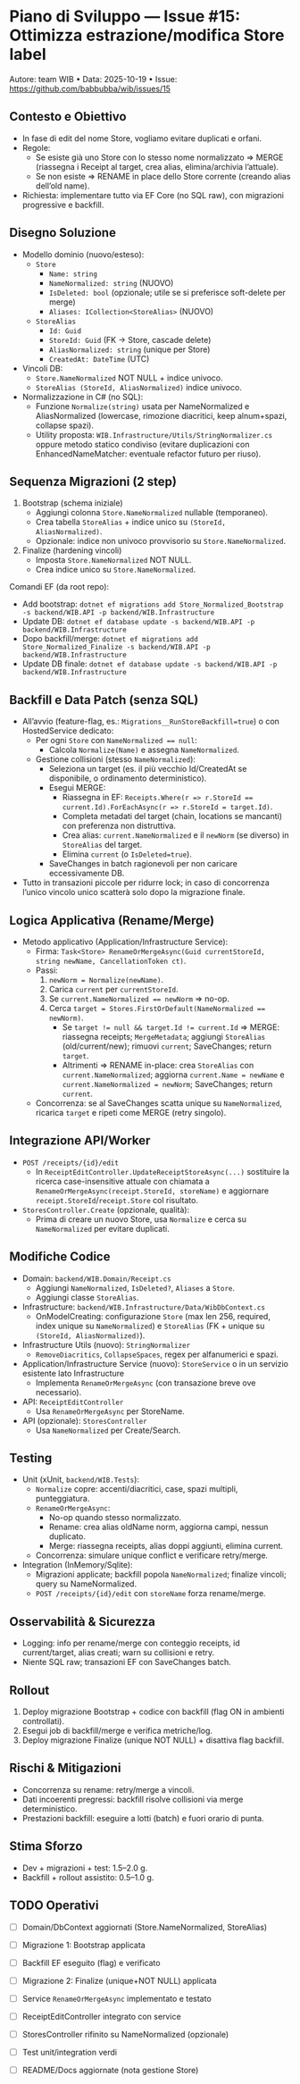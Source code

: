 # Piano di Sviluppo — Issue #15: Ottimizza estrazione/modifica Store label

Autore: team WIB • Data: 2025-10-19 • Issue: https://github.com/babbubba/wib/issues/15

## Contesto e Obiettivo
- In fase di edit del nome Store, vogliamo evitare duplicati e orfani.
- Regole:
  - Se esiste già uno Store con lo stesso nome normalizzato ⇒ MERGE (riassegna i Receipt al target, crea alias, elimina/archivia l’attuale).
  - Se non esiste ⇒ RENAME in place dello Store corrente (creando alias dell’old name).
- Richiesta: implementare tutto via EF Core (no SQL raw), con migrazioni progressive e backfill.

## Disegno Soluzione
- Modello dominio (nuovo/esteso):
  - `Store`
    - `Name: string`
    - `NameNormalized: string` (NUOVO)
    - `IsDeleted: bool` (opzionale; utile se si preferisce soft-delete per merge)
    - `Aliases: ICollection<StoreAlias>` (NUOVO)
  - `StoreAlias`
    - `Id: Guid`
    - `StoreId: Guid` (FK → Store, cascade delete)
    - `AliasNormalized: string` (unique per Store)
    - `CreatedAt: DateTime` (UTC)
- Vincoli DB:
  - `Store.NameNormalized` NOT NULL + indice univoco.
  - `StoreAlias (StoreId, AliasNormalized)` indice univoco.
- Normalizzazione in C# (no SQL):
  - Funzione `Normalize(string)` usata per NameNormalized e AliasNormalized (lowercase, rimozione diacritici, keep alnum+spazi, collapse spazi).
  - Utility proposta: `WIB.Infrastructure/Utils/StringNormalizer.cs` oppure metodo statico condiviso (evitare duplicazioni con EnhancedNameMatcher: eventuale refactor futuro per riuso).

## Sequenza Migrazioni (2 step)
1) Bootstrap (schema iniziale)
   - Aggiungi colonna `Store.NameNormalized` nullable (temporaneo).
   - Crea tabella `StoreAlias` + indice unico su `(StoreId, AliasNormalized)`.
   - Opzionale: indice non univoco provvisorio su `Store.NameNormalized`.
2) Finalize (hardening vincoli)
   - Imposta `Store.NameNormalized` NOT NULL.
   - Crea indice unico su `Store.NameNormalized`.

Comandi EF (da root repo):
- Add bootstrap: `dotnet ef migrations add Store_Normalized_Bootstrap -s backend/WIB.API -p backend/WIB.Infrastructure`
- Update DB: `dotnet ef database update -s backend/WIB.API -p backend/WIB.Infrastructure`
- Dopo backfill/merge: `dotnet ef migrations add Store_Normalized_Finalize -s backend/WIB.API -p backend/WIB.Infrastructure`
- Update DB finale: `dotnet ef database update -s backend/WIB.API -p backend/WIB.Infrastructure`

## Backfill e Data Patch (senza SQL)
- All’avvio (feature-flag, es.: `Migrations__RunStoreBackfill=true`) o con HostedService dedicato:
  - Per ogni `Store` con `NameNormalized == null`:
    - Calcola `Normalize(Name)` e assegna `NameNormalized`.
  - Gestione collisioni (stesso `NameNormalized`):
    - Seleziona un target (es. il più vecchio Id/CreatedAt se disponibile, o ordinamento deterministico).
    - Esegui MERGE:
      - Riassegna in EF: `Receipts.Where(r => r.StoreId == current.Id).ForEachAsync(r => r.StoreId = target.Id)`.
      - Completa metadati del target (chain, locations se mancanti) con preferenza non distruttiva.
      - Crea alias: `current.NameNormalized` e il `newNorm` (se diverso) in `StoreAlias` del target.
      - Elimina `current` (o `IsDeleted=true`).
    - SaveChanges in batch ragionevoli per non caricare eccessivamente DB.
- Tutto in transazioni piccole per ridurre lock; in caso di concorrenza l’unico vincolo unico scatterà solo dopo la migrazione finale.

## Logica Applicativa (Rename/Merge)
- Metodo applicativo (Application/Infrastructure Service):
  - Firma: `Task<Store> RenameOrMergeAsync(Guid currentStoreId, string newName, CancellationToken ct)`.
  - Passi:
    1) `newNorm = Normalize(newName)`.
    2) Carica `current` per `currentStoreId`.
    3) Se `current.NameNormalized == newNorm` ⇒ no-op.
    4) Cerca `target = Stores.FirstOrDefault(NameNormalized == newNorm)`.
       - Se `target != null && target.Id != current.Id` ⇒ MERGE: riassegna receipts; `MergeMetadata`; aggiungi `StoreAlias` (old/current/new); rimuovi `current`; SaveChanges; return `target`.
       - Altrimenti ⇒ RENAME in-place: crea `StoreAlias` con `current.NameNormalized`; aggiorna `current.Name = newName` e `current.NameNormalized = newNorm`; SaveChanges; return `current`.
  - Concorrenza: se al SaveChanges scatta unique su `NameNormalized`, ricarica `target` e ripeti come MERGE (retry singolo).

## Integrazione API/Worker
- `POST /receipts/{id}/edit`
  - In `ReceiptEditController.UpdateReceiptStoreAsync(...)` sostituire la ricerca case-insensitive attuale con chiamata a `RenameOrMergeAsync(receipt.StoreId, storeName)` e aggiornare `receipt.StoreId`/`receipt.Store` col risultato.
- `StoresController.Create` (opzionale, qualità):
  - Prima di creare un nuovo Store, usa `Normalize` e cerca su `NameNormalized` per evitare duplicati.

## Modifiche Codice
- Domain: `backend/WIB.Domain/Receipt.cs`
  - Aggiungi `NameNormalized`, `IsDeleted?`, `Aliases` a `Store`.
  - Aggiungi classe `StoreAlias`.
- Infrastructure: `backend/WIB.Infrastructure/Data/WibDbContext.cs`
  - OnModelCreating: configurazione `Store` (max len 256, required, index unique su `NameNormalized`) e `StoreAlias` (FK + unique su `(StoreId, AliasNormalized)`).
- Infrastructure Utils (nuovo): `StringNormalizer`
  - `RemoveDiacritics`, `CollapseSpaces`, regex per alfanumerici e spazi.
- Application/Infrastructure Service (nuovo): `StoreService` o in un servizio esistente lato Infrastructure
  - Implementa `RenameOrMergeAsync` (con transazione breve ove necessario).
- API: `ReceiptEditController`
  - Usa `RenameOrMergeAsync` per StoreName.
- API (opzionale): `StoresController`
  - Usa `NameNormalized` per Create/Search.

## Testing
- Unit (xUnit, `backend/WIB.Tests`):
  - `Normalize` copre: accenti/diacritici, case, spazi multipli, punteggiatura.
  - `RenameOrMergeAsync`:
    - No-op quando stesso normalizzato.
    - Rename: crea alias oldName norm, aggiorna campi, nessun duplicato.
    - Merge: riassegna receipts, alias doppi aggiunti, elimina current.
  - Concorrenza: simulare unique conflict e verificare retry/merge.
- Integration (InMemory/Sqlite):
  - Migrazioni applicate; backfill popola `NameNormalized`; finalize vincoli; query su NameNormalized.
  - `POST /receipts/{id}/edit` con `storeName` forza rename/merge.

## Osservabilità & Sicurezza
- Logging: info per rename/merge con conteggio receipts, id current/target, alias creati; warn su collisioni e retry.
- Niente SQL raw; transazioni EF con SaveChanges batch.

## Rollout
1) Deploy migrazione Bootstrap + codice con backfill (flag ON in ambienti controllati).
2) Esegui job di backfill/merge e verifica metriche/log.
3) Deploy migrazione Finalize (unique NOT NULL) + disattiva flag backfill.

## Rischi & Mitigazioni
- Concorrenza su rename: retry/merge a vincoli.
- Dati incoerenti pregressi: backfill risolve collisioni via merge deterministico.
- Prestazioni backfill: eseguire a lotti (batch) e fuori orario di punta.

## Stima Sforzo
- Dev + migrazioni + test: 1.5–2.0 g.
- Backfill + rollout assistito: 0.5–1.0 g.

## TODO Operativi
- [ ] Domain/DbContext aggiornati (Store.NameNormalized, StoreAlias)
- [ ] Migrazione 1: Bootstrap applicata
- [ ] Backfill EF eseguito (flag) e verificato
- [ ] Migrazione 2: Finalize (unique+NOT NULL) applicata
- [ ] Service `RenameOrMergeAsync` implementato e testato
- [ ] ReceiptEditController integrato con service
- [ ] StoresController rifinito su NameNormalized (opzionale)
- [ ] Test unit/integration verdi
- [ ] README/Docs aggiornate (nota gestione Store)

